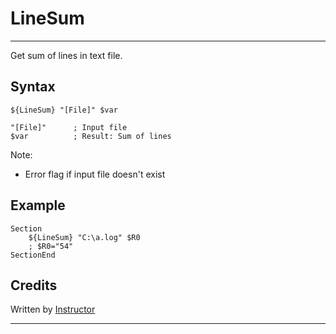 # LineSum

---

Get sum of lines in text file.

## Syntax

	${LineSum} "[File]" $var

	"[File]"      ; Input file
	$var          ; Result: Sum of lines

Note:

- Error flag if input file doesn't exist

## Example 

	Section
		${LineSum} "C:\a.log" $R0
		; $R0="54"
	SectionEnd

## Credits

Written by [Instructor][1]

---

[1]: http://nsis.sourceforge.net/User:Instructor